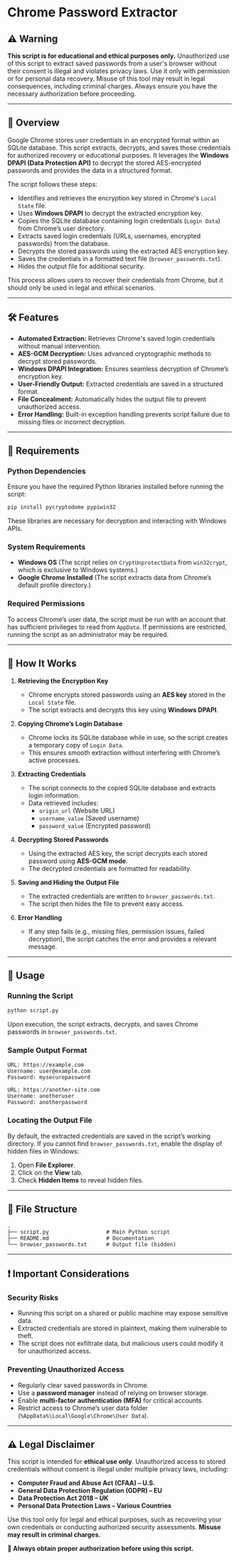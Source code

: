 # Chrome Password Extractor

## ⚠️ Warning
**This script is for educational and ethical purposes only.** Unauthorized use of this script to extract saved passwords from a user's browser without their consent is illegal and violates privacy laws. Use it only with permission or for personal data recovery. Misuse of this tool may result in legal consequences, including criminal charges. Always ensure you have the necessary authorization before proceeding.

---

## 📌 Overview
Google Chrome stores user credentials in an encrypted format within an SQLite database. This script extracts, decrypts, and saves those credentials for authorized recovery or educational purposes. It leverages the **Windows DPAPI (Data Protection API)** to decrypt the stored AES-encrypted passwords and provides the data in a structured format.

The script follows these steps:
- Identifies and retrieves the encryption key stored in Chrome's `Local State` file.
- Uses **Windows DPAPI** to decrypt the extracted encryption key.
- Copies the SQLite database containing login credentials (`Login Data`) from Chrome’s user directory.
- Extracts saved login credentials (URLs, usernames, encrypted passwords) from the database.
- Decrypts the stored passwords using the extracted AES encryption key.
- Saves the credentials in a formatted text file (`browser_passwords.txt`).
- Hides the output file for additional security.

This process allows users to recover their credentials from Chrome, but it should only be used in legal and ethical scenarios.

---

## 🛠 Features
- **Automated Extraction:** Retrieves Chrome's saved login credentials without manual intervention.
- **AES-GCM Decryption:** Uses advanced cryptographic methods to decrypt stored passwords.
- **Windows DPAPI Integration:** Ensures seamless decryption of Chrome’s encryption key.
- **User-Friendly Output:** Extracted credentials are saved in a structured format.
- **File Concealment:** Automatically hides the output file to prevent unauthorized access.
- **Error Handling:** Built-in exception handling prevents script failure due to missing files or incorrect decryption.

---

## 🔧 Requirements
### **Python Dependencies**
Ensure you have the required Python libraries installed before running the script:
```bash
pip install pycryptodome pypiwin32
```
These libraries are necessary for decryption and interacting with Windows APIs.

### **System Requirements**
- **Windows OS** (The script relies on `CryptUnprotectData` from `win32crypt`, which is exclusive to Windows systems.)
- **Google Chrome Installed** (The script extracts data from Chrome’s default profile directory.)

### **Required Permissions**
To access Chrome’s user data, the script must be run with an account that has sufficient privileges to read from `AppData`. If permissions are restricted, running the script as an administrator may be required.

---

## 📜 How It Works
1. **Retrieving the Encryption Key**
   - Chrome encrypts stored passwords using an **AES key** stored in the `Local State` file.
   - The script extracts and decrypts this key using **Windows DPAPI**.

2. **Copying Chrome’s Login Database**
   - Chrome locks its SQLite database while in use, so the script creates a temporary copy of `Login Data`.
   - This ensures smooth extraction without interfering with Chrome’s active processes.

3. **Extracting Credentials**
   - The script connects to the copied SQLite database and extracts login information.
   - Data retrieved includes:
     - `origin_url` (Website URL)
     - `username_value` (Saved username)
     - `password_value` (Encrypted password)

4. **Decrypting Stored Passwords**
   - Using the extracted AES key, the script decrypts each stored password using **AES-GCM mode**.
   - The decrypted credentials are formatted for readability.

5. **Saving and Hiding the Output File**
   - The extracted credentials are written to `browser_passwords.txt`.
   - The script then hides the file to prevent easy access.

6. **Error Handling**
   - If any step fails (e.g., missing files, permission issues, failed decryption), the script catches the error and provides a relevant message.

---

## 🚀 Usage
### **Running the Script**
```bash
python script.py
```
Upon execution, the script extracts, decrypts, and saves Chrome passwords in `browser_passwords.txt`.

### **Sample Output Format**
```
URL: https://example.com
Username: user@example.com
Password: mysecurepassword

URL: https://another-site.com
Username: anotheruser
Password: anotherpassword
```

### **Locating the Output File**
By default, the extracted credentials are saved in the script’s working directory. If you cannot find `browser_passwords.txt`, enable the display of hidden files in Windows:
1. Open **File Explorer**.
2. Click on the **View** tab.
3. Check **Hidden Items** to reveal hidden files.

---

## 📁 File Structure
```
.
├── script.py                  # Main Python script
├── README.md                  # Documentation
└── browser_passwords.txt      # Output file (hidden)
```

---

## ❗ Important Considerations
### **Security Risks**
- Running this script on a shared or public machine may expose sensitive data.
- Extracted credentials are stored in plaintext, making them vulnerable to theft.
- The script does not exfiltrate data, but malicious users could modify it for unauthorized access.

### **Preventing Unauthorized Access**
- Regularly clear saved passwords in Chrome.
- Use a **password manager** instead of relying on browser storage.
- Enable **multi-factor authentication (MFA)** for critical accounts.
- Restrict access to Chrome’s user data folder (`%AppData%\Local\Google\Chrome\User Data`).

---

## ⚠️ Legal Disclaimer
This script is intended for **ethical use only**. Unauthorized access to stored credentials without consent is illegal under multiple privacy laws, including:
- **Computer Fraud and Abuse Act (CFAA) – U.S.**
- **General Data Protection Regulation (GDPR) – EU**
- **Data Protection Act 2018 – UK**
- **Personal Data Protection Laws – Various Countries**

Use this tool only for legal and ethical purposes, such as recovering your own credentials or conducting authorized security assessments. **Misuse may result in criminal charges.**

**🔹 Always obtain proper authorization before using this script.**

